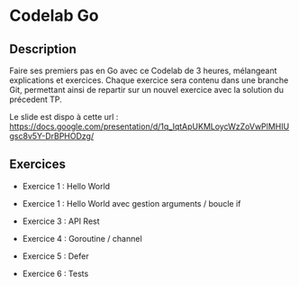 # Codelab Go

## Description

Faire ses premiers pas en Go avec ce Codelab de 3 heures, mélangeant 
explications et exercices. Chaque exercice sera contenu dans une branche Git, permettant 
ainsi de repartir sur un nouvel exercice avec la solution du précedent TP.

Le slide est dispo à cette url : https://docs.google.com/presentation/d/1q_IqtApUKMLoycWzZoVwPlMHIUgsc8v5Y-DrBPHODzg/

## Exercices

- Exercice 1 : Hello World

- Exercice 1 : Hello World avec gestion arguments / boucle if 

- Exercice 3 : API Rest

- Exercice 4 : Goroutine / channel

- Exercice 5 : Defer

- Exercice 6 : Tests
